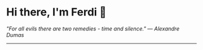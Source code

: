 <h1>Hi there, I'm Ferdi 👋</h1>

<p><em>
  "For all evils there are two remedies - time and silence." — Alexandre Dumas
</em></p>

---

